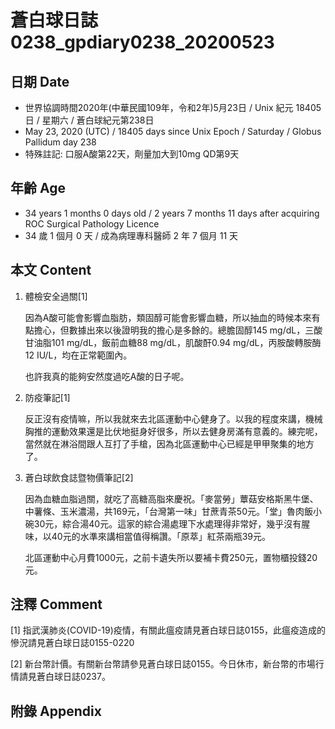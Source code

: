 [_metadata_:encoding]: - "utf-8"
[_metadata_:language]: - "zh-Hant-TW"
[_metadata_:fileformat]: - "markdown"
[_metadata_:MIME_type]: - "text/plain"
[_metadata_:markdown_version]: - "commonmark version 0.29"
[_metadata_:markdown_spec]: - "https://spec.commonmark.org/0.29/"

# 蒼白球日誌0238_gpdiary0238_20200523 #

## 日期 Date ##

* 世界協調時間2020年(中華民國109年，令和2年)5月23日 / Unix 紀元 18405 日 / 星期六 / 蒼白球紀元第238日
* May 23, 2020 (UTC) / 18405 days since Unix Epoch / Saturday / Globus Pallidum day 238
* 特殊註記: 口服A酸第22天，劑量加大到10mg QD第9天


## 年齡 Age ##

* 34 years 1 months 0 days old / 2 years 7 months 11 days after acquiring ROC Surgical Pathology Licence
* 34 歲 1 個月 0 天 / 成為病理專科醫師 2 年 7 個月 11 天

## 本文 Content ##

1. 體檢安全過關[1]

    因為A酸可能會影響血脂肪，類固醇可能會影響血糖，所以抽血的時候本來有點擔心，但數據出來以後證明我的擔心是多餘的。總膽固醇145 mg/dL，三酸甘油脂101 mg/dL，飯前血糖88 mg/dL，肌酸酐0.94 mg/dL，丙胺酸轉胺酶12 IU/L，均在正常範圍內。

    也許我真的能夠安然度過吃A酸的日子呢。

2. 防疫筆記[1]

    反正沒有疫情嘛，所以我就來去北區運動中心健身了。以我的程度來講，機械胸推的運動效果還是比伏地挺身好很多，所以去健身房滿有意義的。練完呢，當然就在淋浴間跟人互打了手槍，因為北區運動中心已經是甲甲聚集的地方了。

3. 蒼白球飲食誌暨物價筆記[2]

    因為血糖血脂過關，就吃了高糖高脂來慶祝。「麥當勞」蕈菇安格斯黑牛堡、中薯條、玉米濃湯，共169元，「台灣第一味」甘蔗青茶50元。「堂」魯肉飯小碗30元，綜合湯40元。這家的綜合湯處理下水處理得非常好，幾乎沒有腥味，以40元的水準來講相當值得稱讚。「原萃」紅茶兩瓶39元。

    北區運動中心月費1000元，之前卡遺失所以要補卡費250元，置物櫃投錢20元。

## 注釋 Comment ##

[1] 指武漢肺炎(COVID-19)疫情，有關此瘟疫請見蒼白球日誌0155，此瘟疫造成的慘況請見蒼白球日誌0155-0220

[2] 新台幣計價。有關新台幣請參見蒼白球日誌0155。今日休市，新台幣的市場行情請見蒼白球日誌0237。

## 附錄 Appendix ##

